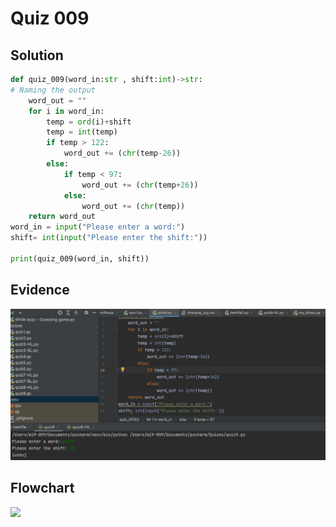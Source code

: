 # Quiz 009
## Solution
```.py
def quiz_009(word_in:str , shift:int)->str:
# Naming the output
    word_out = ""
    for i in word_in:
        temp = ord(i)+shift
        temp = int(temp)
        if temp > 122:
            word_out += (chr(temp-26))
        else:
            if temp < 97:
                word_out += (chr(temp+26))
            else:
                word_out += (chr(temp))
    return word_out
word_in = input("Please enter a word:")
shift= int(input("Please enter the shift:"))

print(quiz_009(word_in, shift))

```

## Evidence
![](https://github.com/thumulakaru/Unit-1/blob/main/Quizes/Quiz%209%20tests.png)

## Flowchart
![](https://github.com/thumulakaru/Unit-1/blob/main/Quizes/Quiz_009_FlowDiagram.jpg)
